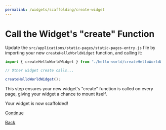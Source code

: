 ```yaml
---
permalink: /widgets/scaffolding/create-widget
---
```


# Call the Widget's "create" Function

Update the `src/applications/static-pages/static-pages-entry.js` file by importing your new `createHelloWorldWidget` function, and calling it:

```javascript
import { createHelloWorldWidget } from "./hello-world/createHelloWorldWidget";

// Other widget create calls...

createHelloWorldWidget();
```

This step ensures your new widget's "create" function is called on every page, giving your widget a chance to mount itself.

Your widget is now scaffolded!

[Continue](./9-view-widget.md)

[Back](./7-mount-widget.md)
